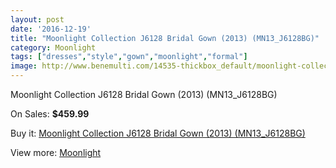 ```yaml
---
layout: post
date: '2016-12-19'
title: "Moonlight Collection J6128 Bridal Gown (2013) (MN13_J6128BG)"
category: Moonlight
tags: ["dresses","style","gown","moonlight","formal"]
image: http://www.benemulti.com/14535-thickbox_default/moonlight-collection-j6128-bridal-gown-2013-mn13j6128bg.jpg
---
```

Moonlight Collection J6128 Bridal Gown (2013) (MN13_J6128BG)

On Sales: **$459.99**
<a href="https://www.benemulti.com/en/moonlight/5533-moonlight-collection-j6128-bridal-gown-2013-mn13j6128bg.html"><amp-img layout="responsive" width="600" height="600" src="//www.benemulti.com/14535-thickbox_default/moonlight-collection-j6128-bridal-gown-2013-mn13j6128bg.jpg" alt="Moonlight Collection J6128 Bridal Gown (2013) (MN13_J6128BG) 0" /></a>
<a href="https://www.benemulti.com/en/moonlight/5533-moonlight-collection-j6128-bridal-gown-2013-mn13j6128bg.html"><amp-img layout="responsive" width="600" height="600" src="//www.benemulti.com/14536-thickbox_default/moonlight-collection-j6128-bridal-gown-2013-mn13j6128bg.jpg" alt="Moonlight Collection J6128 Bridal Gown (2013) (MN13_J6128BG) 1" /></a>

Buy it: [Moonlight Collection J6128 Bridal Gown (2013) (MN13_J6128BG)](https://www.benemulti.com/en/moonlight/5533-moonlight-collection-j6128-bridal-gown-2013-mn13j6128bg.html "Moonlight Collection J6128 Bridal Gown (2013) (MN13_J6128BG)")

View more: [Moonlight](https://www.benemulti.com/en/49-moonlight "Moonlight")